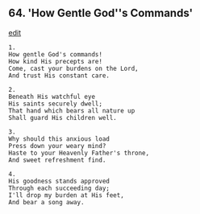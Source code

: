 
## 64.  'How Gentle God''s Commands'
[edit](https://docs.google.com/document/d/1Qarkp_SxHypUMVxCrbwMoMH81ZfwtavE/edit?mode=html)




    1.
    How gentle God's commands! 
    How kind His precepts are! 
    Come, cast your burdens on the Lord, 
    And trust His constant care. 

    2.
    Beneath His watchful eye 
    His saints securely dwell; 
    That hand which bears all nature up 
    Shall guard His children well. 

    3.
    Why should this anxious load 
    Press down your weary mind? 
    Haste to your Heavenly Father's throne, 
    And sweet refreshment find. 

    4.
    His goodness stands approved 
    Through each succeeding day; 
    I'll drop my burden at His feet, 
    And bear a song away.
